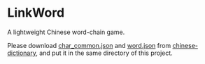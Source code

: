 # LinkWord

A lightweight Chinese word-chain game.

Please download [char_common.json](https://github.com/mapull/chinese-dictionary/blob/main/character/common/char_common.json) and [word.json](https://github.com/mapull/chinese-dictionary/blob/main/word/word.json) from [chinese-dictionary](https://github.com/mapull/chinese-dictionary), and put it in the same directory of this project.
